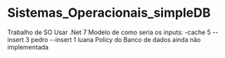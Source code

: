 # Sistemas_Operacionais_simpleDB
Trabalho de SO
Usar .Net 7
Modelo de como seria os inputs: -cache 5 --insert 3 pedro --insert 1 luana
Policy do Banco de dados ainda não implementada
